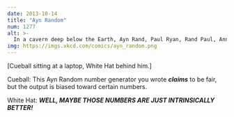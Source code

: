 ```yaml
---
date: 2013-10-14
title: "Ayn Random"
num: 1277
alt: >-
  In a cavern deep below the Earth, Ayn Rand, Paul Ryan, Rand Paul, Ann Druyan, Paul Rudd, Alan Alda, and Duran Duran meet together in the Secret Council of /(\b[plurandy]+\b ?){2}/i.
img: https://imgs.xkcd.com/comics/ayn_random.png
---
```

[Cueball sitting at a laptop, White Hat behind him.]

Cueball: This Ayn Random number generator you wrote ***claims*** to be fair, but the output is biased toward certain numbers.

White Hat: ***WELL, MAYBE THOSE NUMBERS ARE JUST INTRINSICALLY BETTER!***